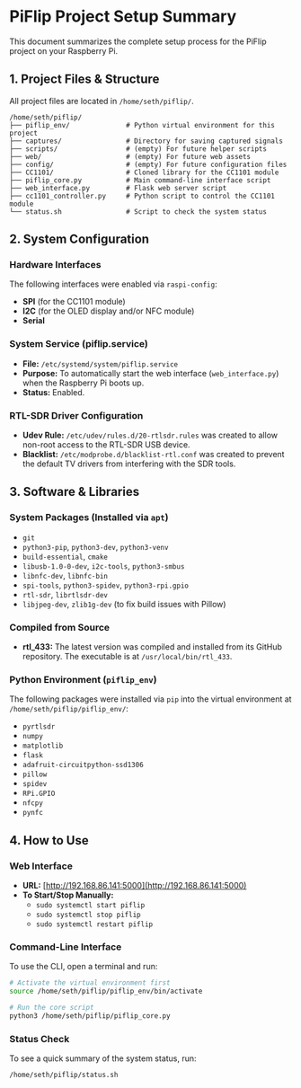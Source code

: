 # PiFlip Project Setup Summary

This document summarizes the complete setup process for the PiFlip project on your Raspberry Pi.

## 1. Project Files & Structure

All project files are located in `/home/seth/piflip/`.

```
/home/seth/piflip/
├── piflip_env/              # Python virtual environment for this project
├── captures/                # Directory for saving captured signals
├── scripts/                 # (empty) For future helper scripts
├── web/                     # (empty) For future web assets
├── config/                  # (empty) For future configuration files
├── CC1101/                  # Cloned library for the CC1101 module
├── piflip_core.py           # Main command-line interface script
├── web_interface.py         # Flask web server script
├── cc1101_controller.py     # Python script to control the CC1101 module
└── status.sh                # Script to check the system status
```

## 2. System Configuration

### Hardware Interfaces
The following interfaces were enabled via `raspi-config`:
- **SPI** (for the CC1101 module)
- **I2C** (for the OLED display and/or NFC module)
- **Serial**

### System Service (piflip.service)
- **File:** `/etc/systemd/system/piflip.service`
- **Purpose:** To automatically start the web interface (`web_interface.py`) when the Raspberry Pi boots up.
- **Status:** Enabled.

### RTL-SDR Driver Configuration
- **Udev Rule:** `/etc/udev/rules.d/20-rtlsdr.rules` was created to allow non-root access to the RTL-SDR USB device.
- **Blacklist:** `/etc/modprobe.d/blacklist-rtl.conf` was created to prevent the default TV drivers from interfering with the SDR tools.

## 3. Software & Libraries

### System Packages (Installed via `apt`)
- `git`
- `python3-pip`, `python3-dev`, `python3-venv`
- `build-essential`, `cmake`
- `libusb-1.0-0-dev`, `i2c-tools`, `python3-smbus`
- `libnfc-dev`, `libnfc-bin`
- `spi-tools`, `python3-spidev`, `python3-rpi.gpio`
- `rtl-sdr`, `librtlsdr-dev`
- `libjpeg-dev`, `zlib1g-dev` (to fix build issues with Pillow)

### Compiled from Source
- **rtl_433:** The latest version was compiled and installed from its GitHub repository. The executable is at `/usr/local/bin/rtl_433`.

### Python Environment (`piflip_env`)
The following packages were installed via `pip` into the virtual environment at `/home/seth/piflip/piflip_env/`:
- `pyrtlsdr`
- `numpy`
- `matplotlib`
- `flask`
- `adafruit-circuitpython-ssd1306`
- `pillow`
- `spidev`
- `RPi.GPIO`
- `nfcpy`
- `pynfc`

## 4. How to Use

### Web Interface
- **URL:** [http://192.168.86.141:5000](http://192.168.86.141:5000)
- **To Start/Stop Manually:**
  - `sudo systemctl start piflip`
  - `sudo systemctl stop piflip`
  - `sudo systemctl restart piflip`

### Command-Line Interface
To use the CLI, open a terminal and run:
```bash
# Activate the virtual environment first
source /home/seth/piflip/piflip_env/bin/activate

# Run the core script
python3 /home/seth/piflip/piflip_core.py
```

### Status Check
To see a quick summary of the system status, run:
```bash
/home/seth/piflip/status.sh
```
